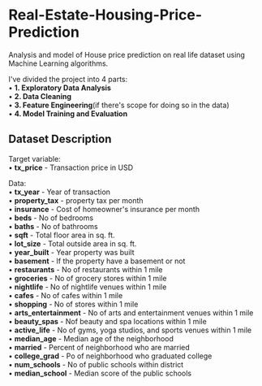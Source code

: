 # Real-Estate-Housing-Price-Prediction
Analysis and model of House price prediction on real life dataset using Machine Learning algorithms.

I've divided the project into 4 parts:  
• **1. Exploratory Data Analysis**  
• **2. Data Cleaning**  
• **3. Feature Engineering**(if there's scope for doing so in the data)  
• **4. Model Training and Evaluation**  
  
## Dataset Description

Target variable:  
• **tx_price** - Transaction price in USD<br>  

Data:  
• **tx_year** - Year of transaction  
• **property_tax** - property tax per month  
• **insurance** - Cost of homeowner's insurance per month  
• **beds** - No of bedrooms  
• **baths** - No of bathrooms  
• **sqft** - Total floor area in sq. ft.  
• **lot_size** - Total outside area in sq. ft.  
• **year_built** - Year property was built  
• **basement** - If the property have a basement or not  
• **restaurants** - No of restaurants within 1 mile  
• **groceries** - No of grocery stores within 1 mile  
• **nightlife** - No of nightlife venues within 1 mile  
• **cafes** - No of cafes within 1 mile  
• **shopping** - No of stores within 1 mile  
• **arts_entertainment** - No of arts and entertainment venues within 1 mile  
• **beauty_spas** - Nof beauty and spa locations within 1 mile  
• **active_life** - No of gyms, yoga studios, and sports venues within 1 mile  
• **median_age** - Median age of the neighborhood  
• **married** - Percent of neighborhood who are married  
• **college_grad** - Po of neighborhood who graduated college  
• **num_schools** - No of public schools within district  
• **median_school** - Median score of the public schools  

